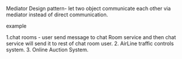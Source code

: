 Mediator Design pattern- let two object communicate each other via mediator instead of direct communication.

example

1.chat rooms - user send message to chat Room service and then chat service will send it to rest of chat room user.
2. AirLine traffic controls system.
3. Online Auction System.